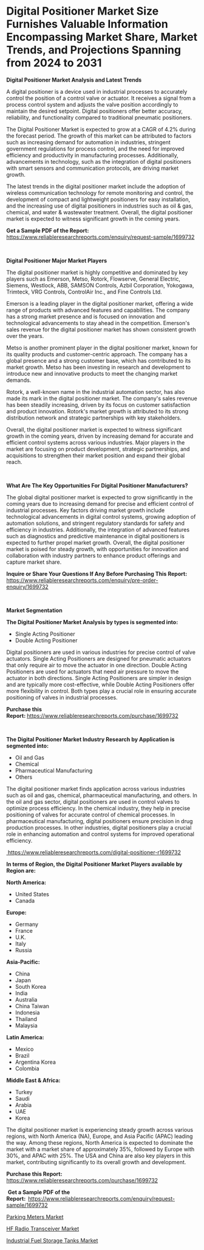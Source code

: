 <p><h1>Digital Positioner Market Size Furnishes Valuable Information Encompassing Market Share, Market Trends, and Projections Spanning from 2024 to 2031</h1></p><p><strong>Digital Positioner Market Analysis and Latest Trends</strong></p>
<p><p>A digital positioner is a device used in industrial processes to accurately control the position of a control valve or actuator. It receives a signal from a process control system and adjusts the valve position accordingly to maintain the desired setpoint. Digital positioners offer better accuracy, reliability, and functionality compared to traditional pneumatic positioners.</p><p>The Digital Positioner Market is expected to grow at a CAGR of 4.2% during the forecast period. The growth of this market can be attributed to factors such as increasing demand for automation in industries, stringent government regulations for process control, and the need for improved efficiency and productivity in manufacturing processes. Additionally, advancements in technology, such as the integration of digital positioners with smart sensors and communication protocols, are driving market growth.</p><p>The latest trends in the digital positioner market include the adoption of wireless communication technology for remote monitoring and control, the development of compact and lightweight positioners for easy installation, and the increasing use of digital positioners in industries such as oil & gas, chemical, and water & wastewater treatment. Overall, the digital positioner market is expected to witness significant growth in the coming years.</p></p>
<p><strong>Get a Sample PDF of the Report:&nbsp;</strong> <a href="https://www.reliableresearchreports.com/enquiry/request-sample/1699732">https://www.reliableresearchreports.com/enquiry/request-sample/1699732</a></p>
<p>&nbsp;</p>
<p><strong>Digital Positioner Major Market Players</strong></p>
<p><p>The digital positioner market is highly competitive and dominated by key players such as Emerson, Metso, Rotork, Flowserve, General Electric, Siemens, Westlock, ABB, SAMSON Controls, Azbil Corporation, Yokogawa, Trimteck, VRG Controls, ControlAir Inc., and Fine Controls Ltd.</p><p>Emerson is a leading player in the digital positioner market, offering a wide range of products with advanced features and capabilities. The company has a strong market presence and is focused on innovation and technological advancements to stay ahead in the competition. Emerson's sales revenue for the digital positioner market has shown consistent growth over the years.</p><p>Metso is another prominent player in the digital positioner market, known for its quality products and customer-centric approach. The company has a global presence and a strong customer base, which has contributed to its market growth. Metso has been investing in research and development to introduce new and innovative products to meet the changing market demands.</p><p>Rotork, a well-known name in the industrial automation sector, has also made its mark in the digital positioner market. The company's sales revenue has been steadily increasing, driven by its focus on customer satisfaction and product innovation. Rotork's market growth is attributed to its strong distribution network and strategic partnerships with key stakeholders.</p><p>Overall, the digital positioner market is expected to witness significant growth in the coming years, driven by increasing demand for accurate and efficient control systems across various industries. Major players in the market are focusing on product development, strategic partnerships, and acquisitions to strengthen their market position and expand their global reach.</p></p>
<p>&nbsp;</p>
<p><strong>What Are The Key Opportunities For Digital Positioner Manufacturers?</strong></p>
<p><p>The global digital positioner market is expected to grow significantly in the coming years due to increasing demand for precise and efficient control of industrial processes. Key factors driving market growth include technological advancements in digital control systems, growing adoption of automation solutions, and stringent regulatory standards for safety and efficiency in industries. Additionally, the integration of advanced features such as diagnostics and predictive maintenance in digital positioners is expected to further propel market growth. Overall, the digital positioner market is poised for steady growth, with opportunities for innovation and collaboration with industry partners to enhance product offerings and capture market share.</p></p>
<p><strong>Inquire or Share Your Questions If Any Before Purchasing This Report:</strong> <a href="https://www.reliableresearchreports.com/enquiry/pre-order-enquiry/1699732">https://www.reliableresearchreports.com/enquiry/pre-order-enquiry/1699732</a></p>
<p>&nbsp;</p>
<p><strong>Market Segmentation</strong></p>
<p><strong>The Digital Positioner Market Analysis by types is segmented into:</strong></p>
<p><ul><li>Single Acting Positioner</li><li>Double Acting Positioner</li></ul></p>
<p><p>Digital positioners are used in various industries for precise control of valve actuators. Single Acting Positioners are designed for pneumatic actuators that only require air to move the actuator in one direction. Double Acting Positioners are used for actuators that need air pressure to move the actuator in both directions. Single Acting Positioners are simpler in design and are typically more cost-effective, while Double Acting Positioners offer more flexibility in control. Both types play a crucial role in ensuring accurate positioning of valves in industrial processes.</p></p>
<p><strong>Purchase this Report:&nbsp;</strong><a href="https://www.reliableresearchreports.com/purchase/1699732">https://www.reliableresearchreports.com/purchase/1699732</a></p>
<p>&nbsp;</p>
<p><strong>The Digital Positioner Market Industry Research by Application is segmented into:</strong></p>
<p><ul><li>Oil and Gas</li><li>Chemical</li><li>Pharmaceutical Manufacturing</li><li>Others</li></ul></p>
<p><p>The digital positioner market finds application across various industries such as oil and gas, chemical, pharmaceutical manufacturing, and others. In the oil and gas sector, digital positioners are used in control valves to optimize process efficiency. In the chemical industry, they help in precise positioning of valves for accurate control of chemical processes. In pharmaceutical manufacturing, digital positioners ensure precision in drug production processes. In other industries, digital positioners play a crucial role in enhancing automation and control systems for improved operational efficiency.</p></p>
<p><a href="https://www.reliableresearchreports.com/digital-positioner-r1699732">&nbsp;https://www.reliableresearchreports.com/digital-positioner-r1699732</a></p>
<p><strong>In terms of Region, the Digital Positioner Market Players available by Region are:</strong></p>
<p>
    <p> <strong> North America: </strong>
        <ul>
            <li>United States</li>
            <li>Canada</li>
        </ul>
        </p> 
    <p> <strong> Europe: </strong>
        <ul>
            <li>Germany</li>
            <li>France</li>
            <li>U.K.</li>
            <li>Italy</li>
            <li>Russia</li>
        </ul>
        </p> 
    <p> <strong> Asia-Pacific: </strong>
        <ul>
            <li>China</li>
            <li>Japan</li>
            <li>South Korea</li>
            <li>India</li>
            <li>Australia</li>
            <li>China Taiwan</li>
            <li>Indonesia</li>
            <li>Thailand</li>
            <li>Malaysia</li>
        </ul>
        </p> 
    <p> <strong> Latin America: </strong>
        <ul>
            <li>Mexico</li>
            <li>Brazil</li>
            <li>Argentina Korea</li>
            <li>Colombia</li>
        </ul>
        </p> 
    <p> <strong> Middle East & Africa: </strong>
        <ul>
            <li>Turkey</li>
            <li>Saudi</li>
            <li>Arabia</li>
            <li>UAE</li>
            <li>Korea</li>
        </ul>
    </p>
    </p>
<p><p>The digital positioner market is experiencing steady growth across various regions, with North America (NA), Europe, and Asia Pacific (APAC) leading the way. Among these regions, North America is expected to dominate the market with a market share of approximately 35%, followed by Europe with 30%, and APAC with 25%. The USA and China are also key players in this market, contributing significantly to its overall growth and development.</p></p>
<p><strong>Purchase this Report: </strong><a href="https://www.reliableresearchreports.com/purchase/1699732">https://www.reliableresearchreports.com/purchase/1699732</a></p>
<p>&nbsp;<strong>Get a Sample PDF of the Report:&nbsp;&nbsp;</strong><a href="https://www.reliableresearchreports.com/enquiry/request-sample/1699732">https://www.reliableresearchreports.com/enquiry/request-sample/1699732</a></p>
<p><strong></strong></p>
<p><p><a href="https://github.com/GroverBarry/Market-Research-Report-List-5/blob/main/parking-meters-market.md">Parking Meters Market</a></p><p><a href="https://github.com/lylyparadise/Market-Research-Report-List-3/blob/main/hf-radio-transceiver-market.md">HF Radio Transceiver Market</a></p><p><a href="https://github.com/NaomieConner2023/Market-Research-Report-List-1/blob/main/industrial-fuel-storage-tanks-market.md">Industrial Fuel Storage Tanks Market</a></p></p>
